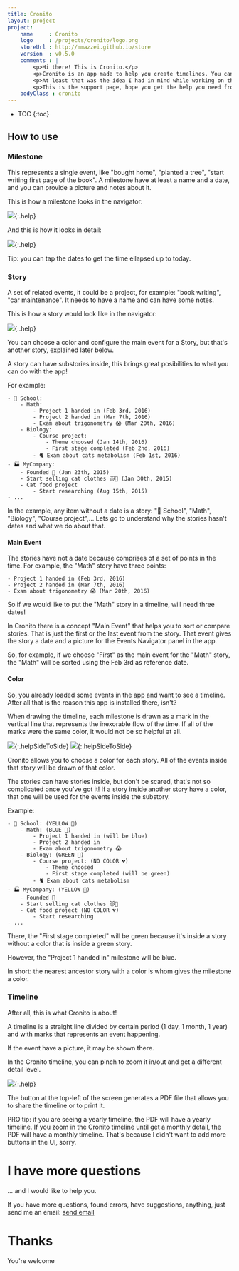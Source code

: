 ```yaml
---
title: Cronito
layout: project
project:
    name     : Cronito
    logo     : /projects/cronito/logo.png
    storeUrl : http://mmazzei.github.io/store
    version  : v0.5.0
    comments : |
        <p>Hi there! This is Cronito.</p>
        <p>Cronito is an app made to help you create timelines. You can get a timeline for your school project, for your childs growth, for your car maintenance, for anything you want.</p>
        <p>At least that was the idea I had in mind while working on the app!</p>
        <p>This is the support page, hope you get the help you need from there.</p>
    bodyClass : cronito
---
```




* TOC
{:toc}


## How to use


### Milestone
This represents a single event, like "bought home", "planted a tree", "start writing first page of the book". A milestone have at least a name and a date, and you can provide a picture and notes about it.

This is how a milestone looks in the navigator:

![](milestoneSample2.jpg){:.help}

And this is how it looks in detail:

![](milestoneSample.jpg){:.help}

Tip: you can tap the dates to get the time ellapsed up to today.

### Story
A set of related events, it could be a project, for example: "book writing", "car maintenance". It needs to have a name and can have some notes.

This is how a story would look like in the navigator:

![](storySample.jpg){:.help}

You can choose a color and configure the main event for a Story, but that's another story, explained later below.

A story can have substories inside, this brings great posibilities to what you can do with the app!

For example:

    - 🏫 School:
        - Math:
            - Project 1 handed in (Feb 3rd, 2016)
            - Project 2 handed in (Mar 7th, 2016)
            - Exam about trigonometry 😱 (Mar 20th, 2016)
        - Biology:
            - Course project:
                - Theme choosed (Jan 14th, 2016)
                - First stage completed (Feb 2nd, 2016)
            - 🐈 Exam about cats metabolism (Feb 1st, 2016)
    - 🏭 MyCompany:
        - Founded 🎉 (Jan 23th, 2015)
        - Start selling cat clothes 🐱👚 (Jan 30th, 2015)
        - Cat food project
            - Start researching (Aug 15th, 2015)
    - ...

In the example, any item without a date is a story: "🏫 School", "Math", "Biology", "Course project",... Lets go to understand why the stories hasn't dates and what we do about that.

#### Main Event

The stories have not a date because comprises of a set of points in the time. For example, the "Math" story have three points:

    - Project 1 handed in (Feb 3rd, 2016)
    - Project 2 handed in (Mar 7th, 2016)
    - Exam about trigonometry 😱 (Mar 20th, 2016)

So if we would like to put the "Math" story in a timeline, will need three dates!

In Cronito there is a concept "Main Event" that helps you to sort or compare stories. That is just the first or the last event from the story. That event gives the story a date and a picture for the Events Navigator panel in the app.

So, for example, if we choose "First" as the main event for the "Math" story, the "Math" will be sorted using the Feb 3rd as reference date.


#### Color

So, you already loaded some events in the app and want to see a timeline. After all that is the reason this app is installed there, isn't?

When drawing the timeline, each milestone is drawn as a mark in the vertical line that represents the inexorable flow of the time. If all of the marks were the same color, it would not be so helpful at all.

![](colorGallery.jpg){:.helpSideToSide}
![](colorTimeline.jpg){:.helpSideToSide}

Cronito allows you to choose a color for each story. All of the events inside that story will be drawn of that color.

The stories can have stories inside, but don't be scared, that's not so complicated once you've got it! If a story inside another story have a color, that one will be used for the events inside the substory.

Example:

    - 🏫 School: (YELLOW 💛)
        - Math: (BLUE 💙)
            - Project 1 handed in (will be blue)
            - Project 2 handed in
            - Exam about trigonometry 😱
        - Biology: (GREEN 💚)
            - Course project: (NO COLOR 💔)
                - Theme choosed
                - First stage completed (will be green)
            - 🐈 Exam about cats metabolism
    - 🏭 MyCompany: (YELLOW 💛)
        - Founded 🎉
        - Start selling cat clothes 🐱👚
        - Cat food project (NO COLOR 💔)
            - Start researching
    - ...

There, the "First stage completed" will be green because it's inside a story without a color that is inside a green story.

However, the "Project 1 handed in" milestone will be blue.

In short: the nearest ancestor story with a color is whom gives the milestone a color.


### Timeline

After all, this is what Cronito is about!

A timeline is a straight line divided by certain period (1 day, 1 month, 1 year) and with marks that represents an event happening.

If the event have a picture, it may be shown there.

In the Cronito timeline, you can pinch to zoom it in/out and get a different detail level.

![](timeline.gif){:.help}

The button at the top-left of the screen generates a PDF file that allows you to share the timeline or to print it.

PRO tip: if you are seeing a yearly timeline, the PDF will have a yearly timeline. If you zoom in the Cronito timeline until get a monthly detail, the PDF will have a monthly timeline. That's because I didn't want to add more buttons in the UI, sorry.


# I have more questions

... and I would like to help you.

If you have more questions, found errors, have suggestions, anything, just send me an email: [send email](mailto:{{author.email}})


# Thanks

You're welcome